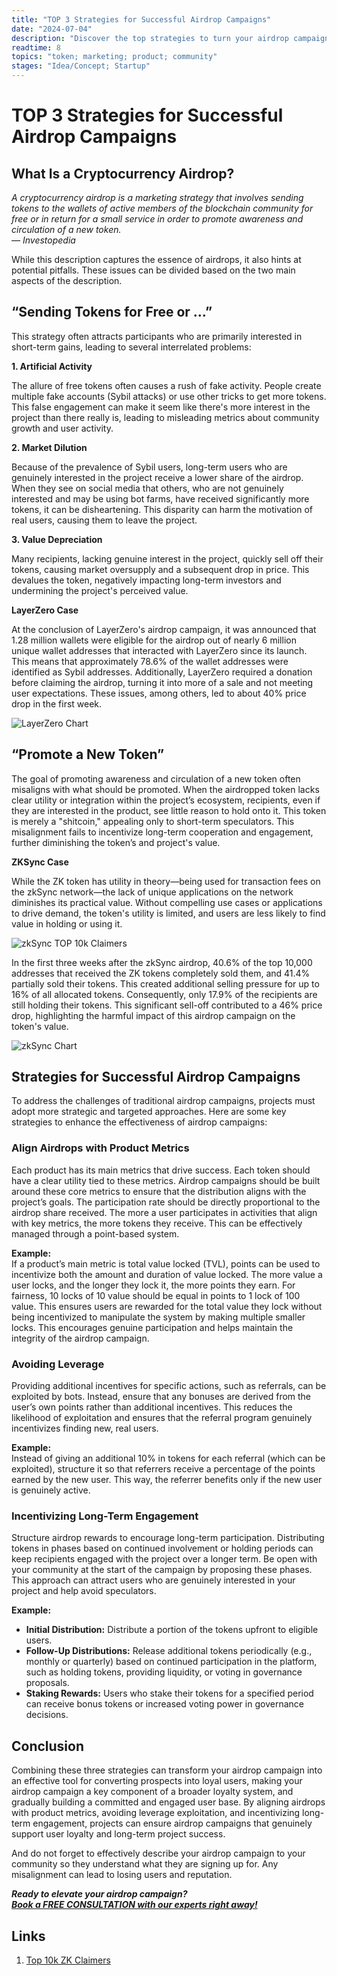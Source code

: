 ```yaml
---
title: "TOP 3 Strategies for Successful Airdrop Campaigns"
date: "2024-07-04"
description: "Discover the top strategies to turn your airdrop campaigns into powerful tools for building a loyal and engaged user base."
readtime: 8
topics: "token; marketing; product; community"
stages: "Idea/Concept; Startup"
---
```


# TOP 3 Strategies for Successful Airdrop Campaigns

## What Is a Cryptocurrency Airdrop?

*A cryptocurrency airdrop is a marketing strategy that involves sending tokens to the wallets of active members of the blockchain community for free or in return for a small service in order to promote awareness and circulation of a new token.  
— Investopedia*

While this description captures the essence of airdrops, it also hints at potential pitfalls. These issues can be divided based on the two main aspects of the description.

## “Sending Tokens for Free or …”

This strategy often attracts participants who are primarily interested in short-term gains, leading to several interrelated problems:

**1. Artificial Activity**

The allure of free tokens often causes a rush of fake activity. People create multiple fake accounts (Sybil attacks) or use other tricks to get more tokens. This false engagement can make it seem like there's more interest in the project than there really is, leading to misleading metrics about community growth and user activity.

**2. Market Dilution**

Because of the prevalence of Sybil users, long-term users who are genuinely interested in the project receive a lower share of the airdrop. When they see on social media that others, who are not genuinely interested and may be using bot farms, have received significantly more tokens, it can be disheartening. This disparity can harm the motivation of real users, causing them to leave the project.

**3. Value Depreciation**

Many recipients, lacking genuine interest in the project, quickly sell off their tokens, causing market oversupply and a subsequent drop in price. This devalues the token, negatively impacting long-term investors and undermining the project's perceived value.

**LayerZero Case**

At the conclusion of LayerZero's airdrop campaign, it was announced that 1.28 million wallets were eligible for the airdrop out of nearly 6 million unique wallet addresses that interacted with LayerZero since its launch. This means that approximately 78.6% of the wallet addresses were identified as Sybil addresses. Additionally, LayerZero required a donation before claiming the airdrop, turning it into more of a sale and not meeting user expectations. These issues, among others, led to about 40% price drop in the first week.

![LayerZero Chart](https://raw.githubusercontent.com/yozh-io/xpirio-writings/3e931383cfba1e3689c9e4d4f14e074d77430255/images/top_3_strategies_for_successful_airdrop_campaigns/layerzero_chart.png)

## “Promote a New Token”

The goal of promoting awareness and circulation of a new token often misaligns with what should be promoted. When the airdropped token lacks clear utility or integration within the project’s ecosystem, recipients, even if they are interested in the product, see little reason to hold onto it. This token is merely a "shitcoin," appealing only to short-term speculators. This misalignment fails to incentivize long-term cooperation and engagement, further diminishing the token’s and project's value.

**ZKSync Case**

While the ZK token has utility in theory—being used for transaction fees on the zkSync network—the lack of unique applications on the network diminishes its practical value. Without compelling use cases or applications to drive demand, the token's utility is limited, and users are less likely to find value in holding or using it.

![zkSync TOP 10k Claimers](https://raw.githubusercontent.com/yozh-io/xpirio-writings/191375538c75910877d9f4f274df9378149caaee/images/top_3_strategies_for_successful_airdrop_campaigns/zksync_top10k.png)

In the first three weeks after the zkSync airdrop, 40.6% of the top 10,000 addresses that received the ZK tokens completely sold them, and 41.4% partially sold their tokens. This created additional selling pressure for up to 16% of all allocated tokens. Consequently, only 17.9% of the recipients are still holding their tokens. This significant sell-off contributed to a 46% price drop, highlighting the harmful impact of this airdrop campaign on the token's value.

![zkSync Chart](https://raw.githubusercontent.com/yozh-io/xpirio-writings/3e931383cfba1e3689c9e4d4f14e074d77430255/images/top_3_strategies_for_successful_airdrop_campaigns/zksync_chart.png)

## Strategies for Successful Airdrop Campaigns

To address the challenges of traditional airdrop campaigns, projects must adopt more strategic and targeted approaches. Here are some key strategies to enhance the effectiveness of airdrop campaigns:

### Align Airdrops with Product Metrics

Each product has its main metrics that drive success. Each token should have a clear utility tied to these metrics. Airdrop campaigns should be built around these core metrics to ensure that the distribution aligns with the project’s goals. The participation rate should be directly proportional to the airdrop share received. The more a user participates in activities that align with key metrics, the more tokens they receive. This can be effectively managed through a point-based system.

**Example:**  
If a product’s main metric is total value locked (TVL), points can be used to incentivize both the amount and duration of value locked. The more value a user locks, and the longer they lock it, the more points they earn. For fairness, 10 locks of 10 value should be equal in points to 1 lock of 100 value. This ensures users are rewarded for the total value they lock without being incentivized to manipulate the system by making multiple smaller locks. This encourages genuine participation and helps maintain the integrity of the airdrop campaign.

### Avoiding Leverage

Providing additional incentives for specific actions, such as referrals, can be exploited by bots. Instead, ensure that any bonuses are derived from the user’s own points rather than additional incentives. This reduces the likelihood of exploitation and ensures that the referral program genuinely incentivizes finding new, real users.

**Example:**  
Instead of giving an additional 10% in tokens for each referral (which can be exploited), structure it so that referrers receive a percentage of the points earned by the new user. This way, the referrer benefits only if the new user is genuinely active.

### Incentivizing Long-Term Engagement

Structure airdrop rewards to encourage long-term participation. Distributing tokens in phases based on continued involvement or holding periods can keep recipients engaged with the project over a longer term. Be open with your community at the start of the campaign by proposing these phases. This approach can attract users who are genuinely interested in your project and help avoid speculators.

**Example:**  
- **Initial Distribution:** Distribute a portion of the tokens upfront to eligible users.
- **Follow-Up Distributions:** Release additional tokens periodically (e.g., monthly or quarterly) based on continued participation in the platform, such as holding tokens, providing liquidity, or voting in governance proposals.
- **Staking Rewards:** Users who stake their tokens for a specified period can receive bonus tokens or increased voting power in governance decisions.

## Conclusion

Combining these three strategies can transform your airdrop campaign into an effective tool for converting prospects into loyal users, making your airdrop campaign a key component of a broader loyalty system, and gradually building a committed and engaged user base. By aligning airdrops with product metrics, avoiding leverage exploitation, and incentivizing long-term engagement, projects can ensure airdrop campaigns that genuinely support user loyalty and long-term project success. 

And do not forget to effectively describe your airdrop campaign to your community so they understand what they are signing up for. Any misalignment can lead to losing users and reputation.

***Ready to elevate your airdrop campaign?  
[Book a FREE CONSULTATION with our experts right away!](https://calendly.com/artemfrantsiian-xpirio/30min)***

## Links

1. [Top 10k ZK Claimers](https://query.nansen.ai/public/dashboards/uHhTXjQbXiR6OCB1BXlmOAujStIPCfJdPleAknZa?org_slug=default)
